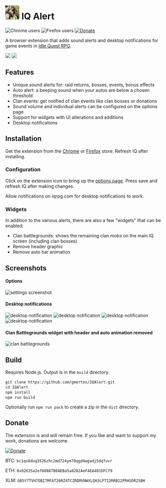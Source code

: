 <img width="44" src="src/icon128.png" alt="settings screenshot"/> IQ Alert
===============
![Chrome users](https://img.shields.io/chrome-web-store/users/nhjapojbdgmjlnmlenegefgfjannjchb?label=Chrome%20users)
![Firefox users](https://img.shields.io/amo/users/iqalert?label=Firefox%20users)
[![Donate](https://img.shields.io/badge/Donate-PayPal-green.svg)](https://www.paypal.com/donate?business=5GY9A82PFY38W&no_recurring=1&currency_code=EUR)

A browser extension that adds sound alerts and desktop notifications for game events 
in [Idle Quest RPG](https://www.iqrpg.com/).

[<img src="https://user-images.githubusercontent.com/13658335/138092194-303708fb-9a4e-4e3f-a1dc-74baff1e45c9.png" height="59"/>](https://chrome.google.com/webstore/detail/iqalert/nhjapojbdgmjlnmlenegefgfjannjchb)
[<img src="https://user-images.githubusercontent.com/13658335/138086366-8deee659-16c3-4621-b3f0-eaf4cb6ed9ba.png" height="60"/>](https://addons.mozilla.org/firefox/addon/iqalert/)


Features
------------
- Unique sound alerts for: raid returns, bosses, events, bonus effects
- Auto alert: a beeping sound when your autos are below a chosen threshold
- Clan events: get notified of clan events like clan bosses or donations
- Sound volume and individual alerts can be configured on the options page
- Support for widgets with UI alterations and additions
- Desktop notifications

Installation
--
Get the extension from the [Chrome](https://chrome.google.com/webstore/detail/iqalert/nhjapojbdgmjlnmlenegefgfjannjchb) or [Firefox](https://addons.mozilla.org/firefox/addon/iqalert/) store. Refresh IQ after installing.

### Configuration
Click on the extension icon to bring up the [options page](#options). Press save and refresh IQ after making changes.

Allow notifications on iqrpg.com for desktop notifications to work.

### Widgets
In addition to the various alerts, there are also a few "widgets" that can be enabled:

- Clan battlegrounds: shows the remaining clan mobs on the main IQ screen (including clan bosses)
- Remove header graphic
- Remove auto bar animation

Screenshots
--
#### Options
<img width="260" src="https://user-images.githubusercontent.com/13658335/177411066-9882bed0-8aac-485e-9dc2-45cc92735270.png" alt="settings screenshot"/>

#### Desktop notifications
<p>
<img width="330" src="https://user-images.githubusercontent.com/13658335/177621080-ac6d602c-f8ea-40e8-9298-eec356e31aaf.png" alt="desktop notification"/>
<img width="330" src="https://user-images.githubusercontent.com/13658335/177621107-c64aefcc-95a2-4283-ac48-fd42d2ba52c0.png" alt="desktop notification"/>
<img width="330" src="https://user-images.githubusercontent.com/13658335/177621116-8f2d48a4-eecd-47a0-96b7-33d72ab7847a.png" alt="desktop notification"/>
<img width="330" src="https://user-images.githubusercontent.com/13658335/177622407-1ed6a36e-d77f-4f91-95b0-b79d840cebea.png" alt="desktop notification"/>
</p>

#### Clan Battlegrounds widget with header and auto animation removed
<img width="550" src="https://user-images.githubusercontent.com/13658335/177624366-0816ef0b-4e7a-40ba-9b25-fafaaec2c4dd.png" alt="clan battlegrounds"/>

Build
---
Requires Node.js. Output is in the `build` directory.
```
git clone https://github.com/gmertes/IQAlert.git
cd IQAlert
npm install
npm run build
```
Optionally run `npm run pack` to create a zip in the `dist` directory.

Donate
----
The extension is and will remain free. If you like and want to support my work, donations are welcome.

[![Donate](https://img.shields.io/badge/Donate-PayPal-green.svg)](https://www.paypal.com/donate?business=5GY9A82PFY38W&no_recurring=1&currency_code=EUR)

BTC: `bc1qx8duq3526zhc2md724ym70qgd4wgadj5dqfuvr`

ETH: `0x02635a2ef80887B0AEBa5a8282AeFAEA401DFCf9`

XLM: `GB5Y7TVH7OBI7MFAT26RZ4TCZRDMVNWXLQH3LPTI2RRB22PRHSDR25BH`